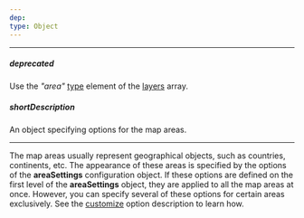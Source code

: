 ```yaml
---
dep: 
type: Object
---
```

---
##### deprecated
Use the *"area"* [type](/api-reference/20%20Data%20Visualization%20Widgets/dxVectorMap/1%20Configuration/layers/type.md '/Documentation/ApiReference/Data_Visualization_Widgets/dxVectorMap/Configuration/layers/#type') element of the [layers](/api-reference/20%20Data%20Visualization%20Widgets/dxVectorMap/1%20Configuration/layers '/Documentation/ApiReference/Data_Visualization_Widgets/dxVectorMap/Configuration/layers/') array.

##### shortDescription
An object specifying options for the map areas.

---
The map areas usually represent geographical objects, such as countries, continents, etc. The appearance of these areas is specified by the options of the **areaSettings** configuration object. If these options are defined on the first level of the **areaSettings** object, they are applied to all the map areas at once. However, you can specify several of these options for certain areas exclusively. See the [customize](/api-reference/20%20Data%20Visualization%20Widgets/dxVectorMap/1%20Configuration/areaSettings/customize.md '/Documentation/ApiReference/Data_Visualization_Widgets/dxVectorMap/Configuration/areaSettings/#customize') option description to learn how.